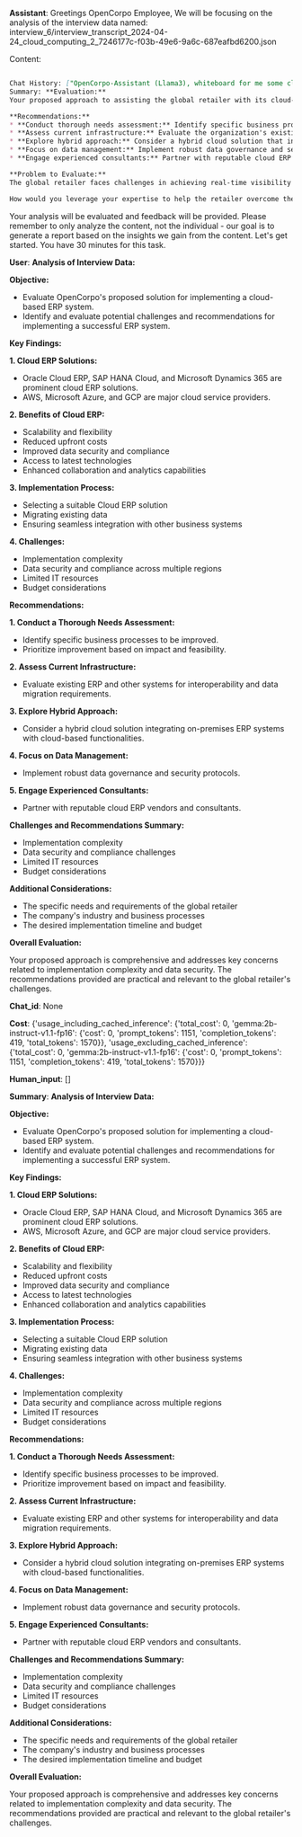 **Assistant**: Greetings OpenCorpo Employee, We will be focusing on the analysis of the interview data named: interview_6/interview_transcript_2024-04-24_cloud_computing_2_7246177c-f03b-49e6-9a6c-687eafbd6200.json 


 Content: 

 ```md

 Chat History: ["OpenCorpo-Assistant (Llama3), whiteboard for me some cloud computing. Propose a solution for enterprise resource planning. I will evaluate your answers and give my feedback, then propose a problem to you. You will answer and I will evaluate. Let's now begin. You have 30 minutes.", '**Solution for Enterprise Resource Planning (ERP) using Cloud Computing:**\n\n**1. Cloud ERP Solutions:**\n\n* Oracle Cloud ERP\n* SAP HANA Cloud\n* Microsoft Dynamics 365\n* Salesforce CRM\n\n**2. Cloud Service Providers:**\n\n* Amazon Web Services (AWS)\n* Microsoft Azure\n* Google Cloud Platform (GCP)\n\n**3. Benefits of Cloud ERP:**\n\n* Scalability and flexibility\n* Reduced upfront costs\n* Improved data security and compliance\n* Access to latest technologies\n* Enhanced collaboration and analytics capabilities\n\n**Problem to Evaluate:**\n\n* How can a large enterprise implement a cloud-based ERP system that meets the specific needs of different business units while minimizing costs and ensuring data integrity?', "I'd like to provide an evaluation of your solution and then propose another problem.\n\n**Evaluation:**\nYour solution provides a good overview of popular Cloud ERP solutions, service providers, and benefits. You've highlighted key advantages of cloud-based ERPs, such as scalability, reduced costs, improved security, access to latest technologies, and enhanced collaboration and analytics capabilities.\n\nHowever, I would suggest adding more detail on how the implementation process would be managed, including the steps involved in selecting a suitable Cloud ERP solution, migrating existing data, and ensuring seamless integration with other business systems. Additionally, you could provide examples of companies that have successfully implemented cloud-based ERPs to illustrate the feasibility of your approach.\n\n**Problem to Evaluate:**\nA global retailer is looking to implement a cloud-based supply chain management system to streamline its logistics operations. The company has multiple warehouses and distribution centers around the world, and it needs a solution that can integrate with its existing ERP system, manage inventory levels, track shipments, and provide real-time visibility into supply chain operations.\n\nThe company's IT team is concerned about the complexity of implementing such a system, especially considering the need to ensure data security and compliance across multiple regions. How would you approach this project, and what specific cloud-based solutions and service providers would you recommend?", "**Evaluation:**\nYour proposed approach to assisting the global retailer with its cloud-based supply chain management system is comprehensive and addresses the key concerns related to implementation complexity and data security.\n\n**Recommendations:**\n* **Conduct thorough needs assessment:** Identify specific business processes that need improvement and prioritize them accordingly.\n* **Assess current infrastructure:** Evaluate the organization's existing ERP and other systems to determine interoperability and data migration requirements.\n* **Explore hybrid approach:** Consider a hybrid cloud solution that integrates on-premises ERP systems with cloud-based functionalities.\n* **Focus on data management:** Implement robust data governance and security protocols to protect sensitive information.\n* **Engage experienced consultants:** Partner with reputable cloud ERP vendors and consultants who have experience in global deployments.\n\n**Problem to Evaluate:**\nThe global retailer faces challenges in achieving real-time visibility into its entire supply chain, optimizing inventory levels, and reducing transportation costs. The company has limited IT resources and is concerned about the implementation timeline and budget.\n\nHow would you leverage your expertise to help the retailer overcome these challenges and implement a successful cloud-based supply chain management system?"] 
 Summary: **Evaluation:**
Your proposed approach to assisting the global retailer with its cloud-based supply chain management system is comprehensive and addresses the key concerns related to implementation complexity and data security.

**Recommendations:**
* **Conduct thorough needs assessment:** Identify specific business processes that need improvement and prioritize them accordingly.
* **Assess current infrastructure:** Evaluate the organization's existing ERP and other systems to determine interoperability and data migration requirements.
* **Explore hybrid approach:** Consider a hybrid cloud solution that integrates on-premises ERP systems with cloud-based functionalities.
* **Focus on data management:** Implement robust data governance and security protocols to protect sensitive information.
* **Engage experienced consultants:** Partner with reputable cloud ERP vendors and consultants who have experience in global deployments.

**Problem to Evaluate:**
The global retailer faces challenges in achieving real-time visibility into its entire supply chain, optimizing inventory levels, and reducing transportation costs. The company has limited IT resources and is concerned about the implementation timeline and budget.

How would you leverage your expertise to help the retailer overcome these challenges and implement a successful cloud-based supply chain management system? 
``` 


 Your analysis will be evaluated and feedback will be provided. Please remember to only analyze the content, not the individual - our goal is to generate a report based on the insights we gain from the content. Let's get started. You have 30 minutes for this task.

**User**: **Analysis of Interview Data:**

**Objective:**
- Evaluate OpenCorpo's proposed solution for implementing a cloud-based ERP system.
- Identify and evaluate potential challenges and recommendations for implementing a successful ERP system.

**Key Findings:**

**1. Cloud ERP Solutions:**
- Oracle Cloud ERP, SAP HANA Cloud, and Microsoft Dynamics 365 are prominent cloud ERP solutions.
- AWS, Microsoft Azure, and GCP are major cloud service providers.

**2. Benefits of Cloud ERP:**
- Scalability and flexibility
- Reduced upfront costs
- Improved data security and compliance
- Access to latest technologies
- Enhanced collaboration and analytics capabilities

**3. Implementation Process:**
- Selecting a suitable Cloud ERP solution
- Migrating existing data
- Ensuring seamless integration with other business systems

**4. Challenges:**
- Implementation complexity
- Data security and compliance across multiple regions
- Limited IT resources
- Budget considerations

**Recommendations:**

**1. Conduct a Thorough Needs Assessment:**
- Identify specific business processes to be improved.
- Prioritize improvement based on impact and feasibility.

**2. Assess Current Infrastructure:**
- Evaluate existing ERP and other systems for interoperability and data migration requirements.

**3. Explore Hybrid Approach:**
- Consider a hybrid cloud solution integrating on-premises ERP systems with cloud-based functionalities.

**4. Focus on Data Management:**
- Implement robust data governance and security protocols.

**5. Engage Experienced Consultants:**
- Partner with reputable cloud ERP vendors and consultants.

**Challenges and Recommendations Summary:**

- Implementation complexity
- Data security and compliance challenges
- Limited IT resources
- Budget considerations

**Additional Considerations:**

- The specific needs and requirements of the global retailer
- The company's industry and business processes
- The desired implementation timeline and budget


**Overall Evaluation:**

Your proposed approach is comprehensive and addresses key concerns related to implementation complexity and data security. The recommendations provided are practical and relevant to the global retailer's challenges.

**Chat_id**: None

**Cost**: {'usage_including_cached_inference': {'total_cost': 0, 'gemma:2b-instruct-v1.1-fp16': {'cost': 0, 'prompt_tokens': 1151, 'completion_tokens': 419, 'total_tokens': 1570}}, 'usage_excluding_cached_inference': {'total_cost': 0, 'gemma:2b-instruct-v1.1-fp16': {'cost': 0, 'prompt_tokens': 1151, 'completion_tokens': 419, 'total_tokens': 1570}}}

**Human_input**: []

**Summary**: **Analysis of Interview Data:**

**Objective:**
- Evaluate OpenCorpo's proposed solution for implementing a cloud-based ERP system.
- Identify and evaluate potential challenges and recommendations for implementing a successful ERP system.

**Key Findings:**

**1. Cloud ERP Solutions:**
- Oracle Cloud ERP, SAP HANA Cloud, and Microsoft Dynamics 365 are prominent cloud ERP solutions.
- AWS, Microsoft Azure, and GCP are major cloud service providers.

**2. Benefits of Cloud ERP:**
- Scalability and flexibility
- Reduced upfront costs
- Improved data security and compliance
- Access to latest technologies
- Enhanced collaboration and analytics capabilities

**3. Implementation Process:**
- Selecting a suitable Cloud ERP solution
- Migrating existing data
- Ensuring seamless integration with other business systems

**4. Challenges:**
- Implementation complexity
- Data security and compliance across multiple regions
- Limited IT resources
- Budget considerations

**Recommendations:**

**1. Conduct a Thorough Needs Assessment:**
- Identify specific business processes to be improved.
- Prioritize improvement based on impact and feasibility.

**2. Assess Current Infrastructure:**
- Evaluate existing ERP and other systems for interoperability and data migration requirements.

**3. Explore Hybrid Approach:**
- Consider a hybrid cloud solution integrating on-premises ERP systems with cloud-based functionalities.

**4. Focus on Data Management:**
- Implement robust data governance and security protocols.

**5. Engage Experienced Consultants:**
- Partner with reputable cloud ERP vendors and consultants.

**Challenges and Recommendations Summary:**

- Implementation complexity
- Data security and compliance challenges
- Limited IT resources
- Budget considerations

**Additional Considerations:**

- The specific needs and requirements of the global retailer
- The company's industry and business processes
- The desired implementation timeline and budget


**Overall Evaluation:**

Your proposed approach is comprehensive and addresses key concerns related to implementation complexity and data security. The recommendations provided are practical and relevant to the global retailer's challenges.

